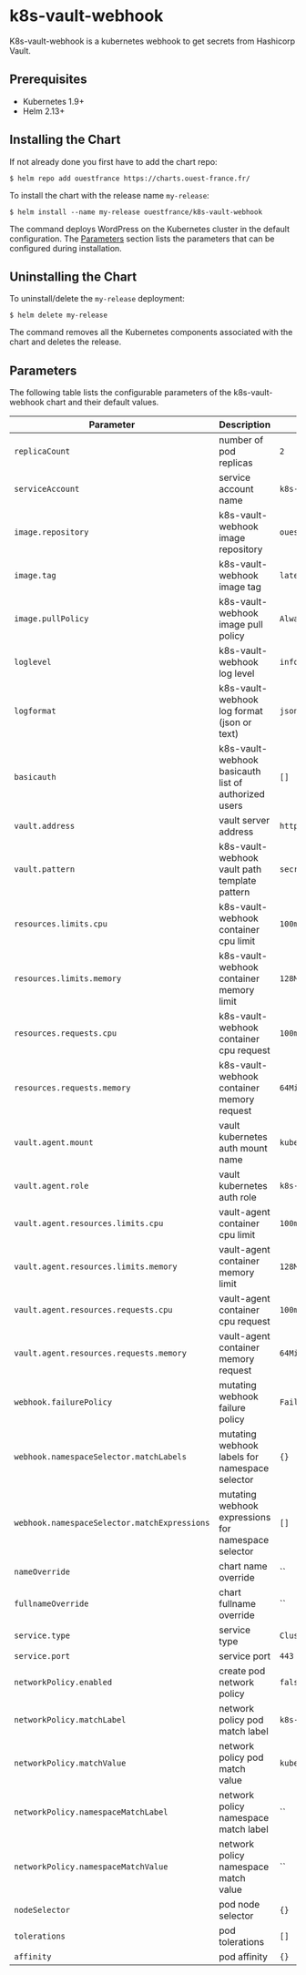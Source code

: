 # k8s-vault-webhook

K8s-vault-webhook is a kubernetes webhook to get secrets from Hashicorp Vault.

## Prerequisites

- Kubernetes 1.9+
- Helm 2.13+

## Installing the Chart

If not already done you first have to add the chart repo:

```console
$ helm repo add ouestfrance https://charts.ouest-france.fr/
```

To install the chart with the release name `my-release`:

```console
$ helm install --name my-release ouestfrance/k8s-vault-webhook
```

The command deploys WordPress on the Kubernetes cluster in the default configuration. The [Parameters](#parameters) section lists the parameters that can be configured during installation.

## Uninstalling the Chart

To uninstall/delete the `my-release` deployment:

```console
$ helm delete my-release
```

The command removes all the Kubernetes components associated with the chart and deletes the release.

## Parameters

The following table lists the configurable parameters of the k8s-vault-webhook chart and their default values.

|            Parameter                          |                                  Description                    |                           Default                            |
| --------------------------------------------- | --------------------------------------------------------------- | ------------------------------------------------------------ |
| `replicaCount`                                | number of pod replicas                                          | `2`                                                          |
| `serviceAccount`                              | service account name                                            | `k8s-vault-webhook`                                          |
| `image.repository`                            | k8s-vault-webhook image repository                              | `ouestfrance/k8s-vault-webhook`                              |
| `image.tag`                                   | k8s-vault-webhook image tag                                     | `latest`                                                     |
| `image.pullPolicy`                            | k8s-vault-webhook image pull policy                             | `Always`                                                     |
| `loglevel`                                    | k8s-vault-webhook log level                                     | `info`                                                       |
| `logformat`                                   | k8s-vault-webhook log format (json or text)                     | `json`                                                       |
| `basicauth`                                   | k8s-vault-webhook basicauth list of authorized users            | `[]`                                                         |
| `vault.address`                               | vault server address                                            | `http://127.0.0.1:8200`                                      |
| `vault.pattern`                               | k8s-vault-webhook vault path template pattern                   | `secret/data/{{.Namespace}}/{{.Secret}}`                     |
| `resources.limits.cpu`                        | k8s-vault-webhook container cpu limit                           | `100m`                                                       |
| `resources.limits.memory`                     | k8s-vault-webhook container memory limit                        | `128Mi`                                                      |
| `resources.requests.cpu`                      | k8s-vault-webhook container cpu request                         | `100m`                                                       |
| `resources.requests.memory`                   | k8s-vault-webhook container memory request                      | `64Mi`                                                       |
| `vault.agent.mount`                           | vault kubernetes auth mount name                                | `kubernetes`                                                 |
| `vault.agent.role`                            | vault kubernetes auth role                                      | `k8s-vault-webhook`                                          |
| `vault.agent.resources.limits.cpu`            | vault-agent container cpu limit                                 | `100m`                                                       |
| `vault.agent.resources.limits.memory`         | vault-agent container memory limit                              | `128Mi`                                                      |
| `vault.agent.resources.requests.cpu`          | vault-agent container cpu request                               | `100m`                                                       |
| `vault.agent.resources.requests.memory`       | vault-agent container memory request                            | `64Mi`                                                       |
| `webhook.failurePolicy`                       | mutating webhook failure policy                                 | `Fail`                                                       |
| `webhook.namespaceSelector.matchLabels`       | mutating webhook labels for namespace selector                  | `{}`                                                         |
| `webhook.namespaceSelector.matchExpressions`  | mutating webhook expressions for namespace selector             | `[]`                                                         |
| `nameOverride`                                | chart name override                                             | ``                                                           |
| `fullnameOverride`                            | chart fullname override                                         | ``                                                           |
| `service.type`                                | service type                                                    | `ClusterIP`                                                  |
| `service.port`                                | service port                                                    | `443`                                                        |
| `networkPolicy.enabled`                       | create pod network policy                                       | `false`                                                      |
| `networkPolicy.matchLabel`                    | network policy pod match label                                  | `k8s-app`                                                    |
| `networkPolicy.matchValue`                    | network policy pod match value                                  | `kube-apiserver`                                             |
| `networkPolicy.namespaceMatchLabel`           | network policy namespace match label                            | ``                                                           |
| `networkPolicy.namespaceMatchValue`           | network policy namespace match value                            | ``                                                           |
| `nodeSelector`                                | pod node selector                                               | `{}`                                                         |
| `tolerations`                                 | pod tolerations                                                 | `[]`                                                         |
| `affinity`                                    | pod affinity                                                    | `{}`                                                         |
